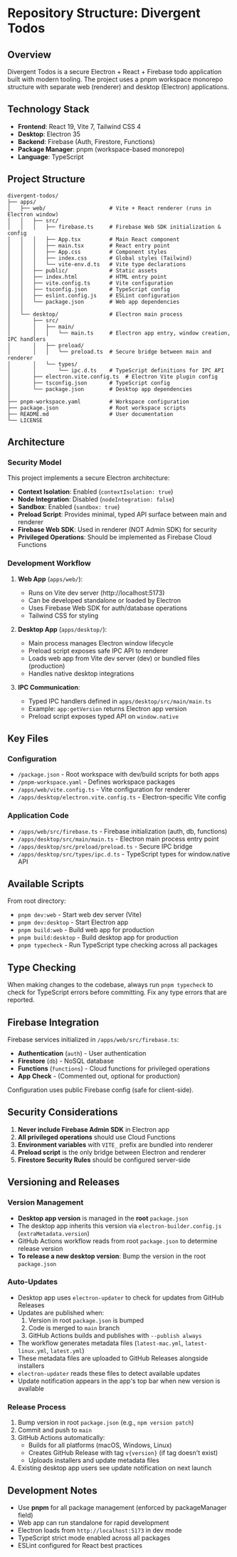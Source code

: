 # Repository Structure: Divergent Todos

## Overview
Divergent Todos is a secure Electron + React + Firebase todo application built with modern tooling. The project uses a pnpm workspace monorepo structure with separate web (renderer) and desktop (Electron) applications.

## Technology Stack
- **Frontend**: React 19, Vite 7, Tailwind CSS 4
- **Desktop**: Electron 35
- **Backend**: Firebase (Auth, Firestore, Functions)
- **Package Manager**: pnpm (workspace-based monorepo)
- **Language**: TypeScript

## Project Structure

```
divergent-todos/
├── apps/
│   ├── web/                    # Vite + React renderer (runs in Electron window)
│   │   ├── src/
│   │   │   ├── firebase.ts     # Firebase Web SDK initialization & config
│   │   │   ├── App.tsx         # Main React component
│   │   │   ├── main.tsx        # React entry point
│   │   │   ├── App.css         # Component styles
│   │   │   ├── index.css       # Global styles (Tailwind)
│   │   │   └── vite-env.d.ts   # Vite type declarations
│   │   ├── public/             # Static assets
│   │   ├── index.html          # HTML entry point
│   │   ├── vite.config.ts      # Vite configuration
│   │   ├── tsconfig.json       # TypeScript config
│   │   ├── eslint.config.js    # ESLint configuration
│   │   └── package.json        # Web app dependencies
│   │
│   └── desktop/                # Electron main process
│       ├── src/
│       │   ├── main/
│       │   │   └── main.ts     # Electron app entry, window creation, IPC handlers
│       │   ├── preload/
│       │   │   └── preload.ts  # Secure bridge between main and renderer
│       │   └── types/
│       │       └── ipc.d.ts    # TypeScript definitions for IPC API
│       ├── electron.vite.config.ts  # Electron Vite plugin config
│       ├── tsconfig.json       # TypeScript config
│       └── package.json        # Desktop app dependencies
│
├── pnpm-workspace.yaml         # Workspace configuration
├── package.json                # Root workspace scripts
├── README.md                   # User documentation
└── LICENSE
```

## Architecture

### Security Model
This project implements a secure Electron architecture:

- **Context Isolation**: Enabled (`contextIsolation: true`)
- **Node Integration**: Disabled (`nodeIntegration: false`)
- **Sandbox**: Enabled (`sandbox: true`)
- **Preload Script**: Provides minimal, typed API surface between main and renderer
- **Firebase Web SDK**: Used in renderer (NOT Admin SDK) for security
- **Privileged Operations**: Should be implemented as Firebase Cloud Functions

### Development Workflow

1. **Web App** (`apps/web/`):
   - Runs on Vite dev server (http://localhost:5173)
   - Can be developed standalone or loaded by Electron
   - Uses Firebase Web SDK for auth/database operations
   - Tailwind CSS for styling

2. **Desktop App** (`apps/desktop/`):
   - Main process manages Electron window lifecycle
   - Preload script exposes safe IPC API to renderer
   - Loads web app from Vite dev server (dev) or bundled files (production)
   - Handles native desktop integrations

3. **IPC Communication**:
   - Typed IPC handlers defined in `apps/desktop/src/main/main.ts`
   - Example: `app:getVersion` returns Electron app version
   - Preload script exposes typed API on `window.native`

## Key Files

### Configuration
- `/package.json` - Root workspace with dev/build scripts for both apps
- `/pnpm-workspace.yaml` - Defines workspace packages
- `/apps/web/vite.config.ts` - Vite configuration for renderer
- `/apps/desktop/electron.vite.config.ts` - Electron-specific Vite config

### Application Code
- `/apps/web/src/firebase.ts` - Firebase initialization (auth, db, functions)
- `/apps/desktop/src/main/main.ts` - Electron main process entry point
- `/apps/desktop/src/preload/preload.ts` - Secure IPC bridge
- `/apps/desktop/src/types/ipc.d.ts` - TypeScript types for window.native API

## Available Scripts

From root directory:
- `pnpm dev:web` - Start web dev server (Vite)
- `pnpm dev:desktop` - Start Electron app
- `pnpm build:web` - Build web app for production
- `pnpm build:desktop` - Build desktop app for production
- `pnpm typecheck` - Run TypeScript type checking across all packages

## Type Checking

When making changes to the codebase, always run `pnpm typecheck` to check for TypeScript errors before committing. Fix any type errors that are reported.

## Firebase Integration

Firebase services initialized in `/apps/web/src/firebase.ts`:
- **Authentication** (`auth`) - User authentication
- **Firestore** (`db`) - NoSQL database
- **Functions** (`functions`) - Cloud functions for privileged operations
- **App Check** - (Commented out, optional for production)

Configuration uses public Firebase config (safe for client-side).

## Security Considerations

1. **Never include Firebase Admin SDK** in Electron app
2. **All privileged operations** should use Cloud Functions
3. **Environment variables** with `VITE_` prefix are bundled into renderer
4. **Preload script** is the only bridge between Electron and renderer
5. **Firestore Security Rules** should be configured server-side

## Versioning and Releases

### Version Management
- **Desktop app version** is managed in the **root** `package.json`
- The desktop app inherits this version via `electron-builder.config.js` (`extraMetadata.version`)
- GitHub Actions workflow reads from root `package.json` to determine release version
- **To release a new desktop version**: Bump the version in the root `package.json`

### Auto-Updates
- Desktop app uses `electron-updater` to check for updates from GitHub Releases
- Updates are published when:
  1. Version in root `package.json` is bumped
  2. Code is merged to `main` branch
  3. GitHub Actions builds and publishes with `--publish always`
- The workflow generates metadata files (`latest-mac.yml`, `latest-linux.yml`, `latest.yml`)
- These metadata files are uploaded to GitHub Releases alongside installers
- `electron-updater` reads these files to detect available updates
- Update notification appears in the app's top bar when new version is available

### Release Process
1. Bump version in root `package.json` (e.g., `npm version patch`)
2. Commit and push to `main`
3. GitHub Actions automatically:
   - Builds for all platforms (macOS, Windows, Linux)
   - Creates GitHub Release with tag `v{version}` (if tag doesn't exist)
   - Uploads installers and update metadata files
4. Existing desktop app users see update notification on next launch

## Development Notes

- Use **pnpm** for all package management (enforced by packageManager field)
- Web app can run standalone for rapid development
- Electron loads from `http://localhost:5173` in dev mode
- TypeScript strict mode enabled across all packages
- ESLint configured for React best practices
